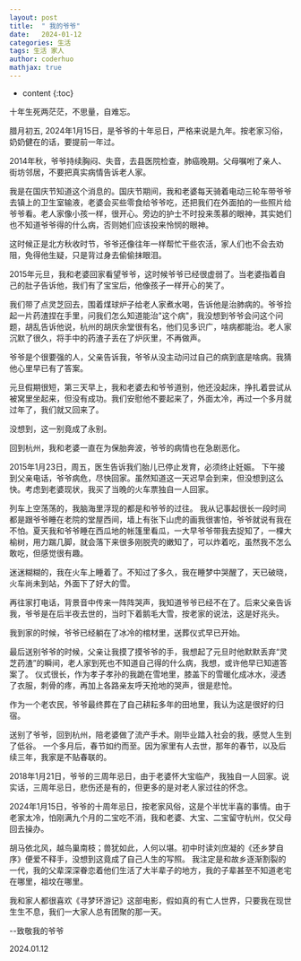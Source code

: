 ```yaml
---
layout: post  
title:  " 我的爷爷"  
date:   2024-01-12  
categories: 生活  
tags: 生活 家人
author: coderhuo  
mathjax: true  
---
```


* content
{:toc}

十年生死两茫茫，不思量，自难忘。





  
腊月初五, 2024年1月15日，是爷爷的十年忌日，严格来说是九年。按老家习俗，奶奶健在的话，要提前一年过。

2014年秋，爷爷持续胸闷、失音，去县医院检查，肺癌晚期。父母嘱咐了亲人、街坊邻居，不要把真实病情告诉老人家。

我是在国庆节知道这个消息的。国庆节期间，我和老婆每天骑着电动三轮车带爷爷去镇上的卫生室输液，老婆会买些零食给爷爷吃，还把我们在外面拍的一些照片给爷爷看。老人家像小孩一样，很开心。旁边的护士不时投来羡慕的眼神，其实她们也不知道爷爷得的什么病，否则她们应该投来怜悯的眼神。

这时候正是北方秋收时节，爷爷还像往年一样帮忙干些农活，家人们也不会去劝阻，免得他生疑，只是背过身去偷偷抹眼泪。


2015年元旦，我和老婆回家看望爷爷，这时候爷爷已经很虚弱了。当老婆指着自己的肚子告诉他，我们有了宝宝后，他像孩子一样开心的笑了。

我们带了点灵芝回去，围着煤球炉子给老人家煮水喝，告诉他是治肺病的。爷爷捡起一片药渣捏在手里，问我们怎么知道能治"这个病"，我没想到爷爷会问这个问题，胡乱告诉他说，杭州的胡庆余堂很有名，他们见多识广，啥病都能治。老人家沉默了很久，将手中的药渣子丢在了炉灰里，不再做声。

爷爷是个很要强的人，父亲告诉我，爷爷从没主动问过自己的病到底是啥病。我猜他心里早已有了答案。

元旦假期很短，第三天早上，我和老婆去和爷爷道别，他还没起床，挣扎着尝试从被窝里坐起来，但没有成功。我们安慰他不要起来了，外面太冷，再过一个多月就过年了，我们就又回来了。

没想到，这一别竟成了永别。

回到杭州，我和老婆一直在为保胎奔波，爷爷的病情也在急剧恶化。

2015年1月23日，周五，医生告诉我们胎儿已停止发育，必须终止妊娠。
下午接到父亲电话，爷爷病危，尽快回家。虽然知道这一天迟早会到来，但没想到这么快。考虑到老婆现状，我买了当晚的火车票独自一人回家。

列车上空荡荡的，我脑海里浮现的都是和爷爷的过往。
我从记事起很长一段时间都是跟爷爷睡在老院的堂屋西间，墙上有张下山虎的画我很害怕，爷爷就说有我在不怕。夏天我和爷爷睡在西瓜地的帐篷里看瓜，一大早爷爷带我去捉知了，一棵大榆树，用力踹几脚，就会落下来很多刚脱壳的嫩知了，可以炸着吃，虽然我不怎么敢吃，但感觉很有趣。

迷迷糊糊的，我在火车上睡着了。不知过了多久，我在睡梦中哭醒了，天已破晓，火车尚未到站，外面下了好大的雪。

再往家打电话，背景音中传来一阵阵哭声，我知道爷爷已经不在了。后来父亲告诉我，爷爷是在后半夜去世的，当时下着鹅毛大雪，按老家的说法，这是好兆头。

我到家的时候，爷爷已经躺在了冰冷的棺材里，送葬仪式早已开始。

最后送别爷爷的时候，父亲让我摸了摸爷爷的手，我想起了元旦时他默默丢弃“灵芝药渣”的瞬间，老人家到死也不知道自己得的什么病，我想，或许他早已知道答案了。
仪式很长，作为孝子孝孙的我跪在雪地里，膝盖下的雪暖化成冰水，浸透了衣服，刺骨的疼，再加上各路亲友呼天抢地的哭声，很是悲怆。

作为一个老农民，爷爷最终葬在了自己耕耘多年的田地里，我认为这是很好的归宿。

送别了爷爷，回到杭州，陪老婆做了流产手术。刚毕业踏入社会的我，感觉人生到了低谷。 
一个多月后，春节如约而至。因为家里有人去世，那年的春节，以及后续三年，我家是不贴春联的。

2018年1月21日，爷爷的三周年忌日，由于老婆怀大宝临产，我独自一人回家。说实话，三周年忌日，悲伤还是有的，但更多的是对老人家过往的怀念。

2024年1月15日，爷爷的十周年忌日，按老家风俗，这是个半忧半喜的事情。由于老家太冷，怕刚满九个月的二宝吃不消，我和老婆、大宝、二宝留守杭州，仅父母回去操办。

胡马依北风，越鸟巢南枝；兽犹如此，人何以堪。初中时读刘庶凝的《还乡梦自序》便爱不释手，没想到这竟成了自己人生的写照。
我注定是和故乡逐渐割裂的一代，我的父辈深深眷恋着他们生活了大半辈子的地方，我的子辈甚至不知道老宅在哪里，祖坟在哪里。

我和家人都很喜欢《寻梦环游记》这部电影，假如真的有亡人世界，只要我在现世生生不息，我们一大家人总有团聚的那一天。

--致敬我的爷爷  

2024.01.12


    
    






